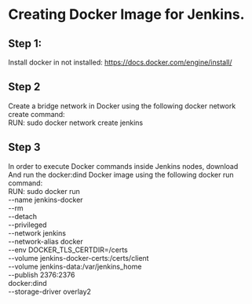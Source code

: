 # Creating Docker Image for Jenkins.
## Step 1:
Install docker in not installed: https://docs.docker.com/engine/install/
## Step 2
Create a bridge network in Docker using the following docker network create command: <br>
RUN:  sudo docker network create jenkins
## Step 3
In order to execute Docker commands inside Jenkins nodes, download <br>
And run the docker:dind Docker image using the following docker run command: <br>
RUN: sudo docker run \
  --name jenkins-docker \
  --rm \
  --detach \
  --privileged \
  --network jenkins \
  --network-alias docker \
  --env DOCKER_TLS_CERTDIR=/certs \
  --volume jenkins-docker-certs:/certs/client \
  --volume jenkins-data:/var/jenkins_home \
  --publish 2376:2376 \
  docker:dind \
  --storage-driver overlay2
